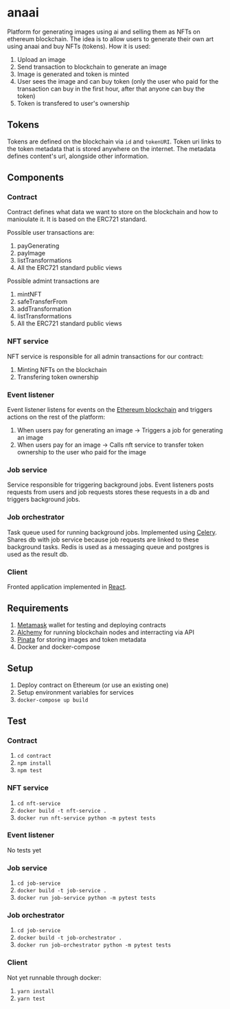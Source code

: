 # anaai
Platform for generating images using ai and selling them as NFTs on ethereum
blockchain. The idea is to allow users to generate their own art using anaai and
buy NFTs (tokens).
How it is used:
1. Upload an image
2. Send transaction to blockchain to generate an image
3. Image is generated and token is minted
4. User sees the image and can buy token (only the user who paid for the
   transaction can buy in the first hour, after that anyone can buy the token)
5. Token is transfered to user's ownership

## Tokens
Tokens are defined on the blockchain via `id` and `tokenURI`. Token uri links to
the token metadata that is stored anywhere on the internet. The metadata defines
content's url, alongside other information.

## Components
### Contract
Contract defines what data we want to store on the blockchain and how to
manioulate it. It is based on the ERC721 standard.

Possible user transactions are:
1. payGenerating
2. payImage
3. listTransformations
4. All the ERC721 standard public views

Possible admint transactions are
1. mintNFT
2. safeTransferFrom
3. addTransformation
4. listTransformations
5. All the ERC721 standard public views

### NFT service
NFT service is responsible for all admin transactions for our contract:
1. Minting NFTs on the blockchain
2. Transfering token ownership

### Event listener
Event listener listens for events on the [Ethereum blockchain](https://ethereum.org/en/)
and triggers actions on the rest of the platform:
1. When users pay for generating an image -> Triggers a job for generating an
   image
2. When users pay for an image -> Calls nft service to transfer token ownership
   to the user who paid for the image

### Job service
Service responsible for triggering background jobs. Event listeners posts
requests from users and job requests stores these requests in a db and triggers
background jobs.

### Job orchestrator
Task queue used for running background jobs. Implemented using [Celery](https://docs.celeryproject.org/en/stable/getting-started/introduction.html).
Shares db with job service because job requests are linked to these background
tasks.
Redis is used as a messaging queue and postgres is used as the result db.

### Client
Fronted application implemented in [React](https://reactjs.org/).

## Requirements
1. [Metamask](https://metamask.io/) wallet for testing and deploying contracts
2. [Alchemy](https://www.alchemy.com/) for running blockchain nodes and
   interracting via API
3. [Pinata](https://www.pinata.cloud/) for storing images and token metadata
4. Docker and docker-compose

## Setup
1. Deploy contract on Ethereum (or use an existing one)
2. Setup environment variables for services
3. `docker-compose up build`

## Test
### Contract
1. `cd contract`
2. `npm install`
3. `npm test`
### NFT service
1. `cd nft-service`
2. `docker build -t nft-service .`
3. `docker run nft-service python -m pytest tests`
### Event listener
No tests yet
### Job service
1. `cd job-service`
2. `docker build -t job-service .`
3. `docker run job-service python -m pytest tests`
### Job orchestrator
1. `cd job-service`
2. `docker build -t job-orchestrator .`
3. `docker run job-orchestrator python -m pytest tests`
### Client
Not yet runnable through docker:
1. `yarn install`
2. `yarn test`
